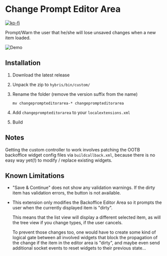 # Change Prompt Editor Area
[![ko-fi](https://www.ko-fi.com/img/githubbutton_sm.svg)](https://ko-fi.com/W7W7VS24)

Prompt/Warn the user that he/she will lose unsaved changes when a new item loaded.

![Demo](/../screenshots/demo.gif?raw=true "The prompt in action")


## Installation

1. Download the latest release
1. Unpack the zip to `hybris/bin/custom/`
1. Rename the folder (remove the version suffix from the name)
       
       mv changeprompteditorarea-* changeprompteditorarea
       
1. Add `changeprompteditorarea` to your `localextensions.xml`
1. Build

## Notes

Getting the custom controller to work involves patching the OOTB backoffice widget
config files via `buildcallback.xml`, because there is no easy way yet(!) to 
modify / replace existing widgets.

## Known Limitations

- "Save & Continue" does not show any validation warnings. If the dirty item has validation errors,
  the button is not available.

- This extension only modifies the Backoffice Editor Area so it prompts the user
  when the currently displayed item is "dirty".

  This means that the list view will display a different selected item, as will the
  tree view if you change types, if the user cancels. 

  To prevent those changes too, one would have to create some kind of logical gate
  between all involved widgets that block the propagation of the change if the item
  in the editor area is "dirty", and maybe even send additional socket events to
  reset widgets to their previous state...
